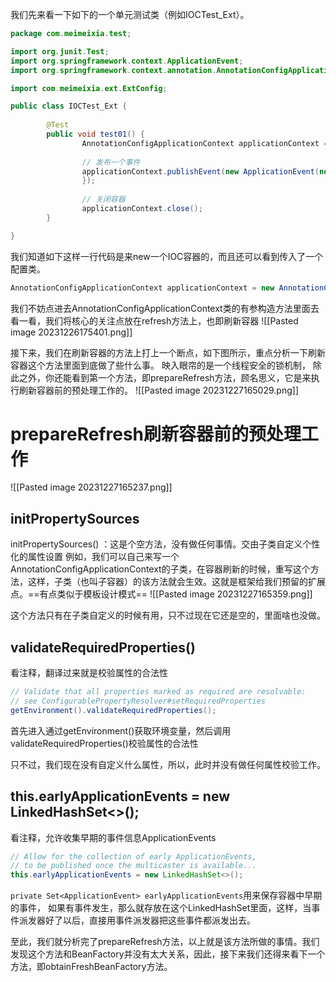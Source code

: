 我们先来看一下如下的一个单元测试类（例如IOCTest_Ext）。

```Java
package com.meimeixia.test;

import org.junit.Test;
import org.springframework.context.ApplicationEvent;
import org.springframework.context.annotation.AnnotationConfigApplicationContext;

import com.meimeixia.ext.ExtConfig;

public class IOCTest_Ext {
        
        @Test
        public void test01() {
                AnnotationConfigApplicationContext applicationContext = new AnnotationConfigApplicationContext(ExtConfig.class);
                
                // 发布一个事件
                applicationContext.publishEvent(new ApplicationEvent(new String("我发布的事件")) {
                });
                
                // 关闭容器
                applicationContext.close();
        }

}
```

我们知道如下这样一行代码是来new一个IOC容器的，而且还可以看到传入了一个配置类。

```Java
AnnotationConfigApplicationContext applicationContext = new AnnotationConfigApplicationContext(ExtConfig.class);
```

我们不妨点进去AnnotationConfigApplicationContext类的有参构造方法里面去看一看，我们将核心的关注点放在refresh方法上，也即刷新容器
![[Pasted image 20231226175401.png]]

接下来，我们在刷新容器的方法上打上一个断点，如下图所示，重点分析一下刷新容器这个方法里面到底做了些什么事。
映入眼帘的是一个线程安全的锁机制，
除此之外，你还能看到第一个方法，即prepareRefresh方法，顾名思义，它是来执行刷新容器前的预处理工作的。
![[Pasted image 20231227165029.png]]

# prepareRefresh刷新容器前的预处理工作
![[Pasted image 20231227165237.png]]
## initPropertySources
initPropertySources() ：这是个空方法，没有做任何事情。交由子类自定义个性化的属性设置
例如，我们可以自己来写一个AnnotationConfigApplicationContext的子类，在容器刷新的时候，重写这个方法，这样，子类（也叫子容器）的该方法就会生效。这就是框架给我们预留的扩展点。==有点类似于模板设计模式==
![[Pasted image 20231227165359.png]]

这个方法只有在子类自定义的时候有用，只不过现在它还是空的，里面啥也没做。

## validateRequiredProperties()
看注释，翻译过来就是校验属性的合法性
```java
// Validate that all properties marked as required are resolvable:  
// see ConfigurablePropertyResolver#setRequiredProperties  
getEnvironment().validateRequiredProperties();
```
首先进入通过getEnvironment()获取环境变量，然后调用validateRequiredProperties()校验属性的合法性

只不过，我们现在没有自定义什么属性，所以，此时并没有做任何属性校验工作。
## this.earlyApplicationEvents = new LinkedHashSet<>();
看注释，允许收集早期的事件信息ApplicationEvents
```java
// Allow for the collection of early ApplicationEvents,  
// to be published once the multicaster is available...  
this.earlyApplicationEvents = new LinkedHashSet<>();
```
`private Set<ApplicationEvent> earlyApplicationEvents`用来保存容器中早期的事件，
如果有事件发生，那么就存放在这个LinkedHashSet里面，这样，当事件派发器好了以后，直接用事件派发器把这些事件都派发出去。


至此，我们就分析完了prepareRefresh方法，以上就是该方法所做的事情。我们发现这个方法和BeanFactory并没有太大关系，因此，接下来我们还得来看下一个方法，即obtainFreshBeanFactory方法。
